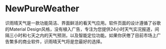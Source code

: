 # NewPureWeather

识雨晴天气是一款功能简洁、界面鲜活的看天气应用。软件页面的设计遵循了谷歌的Material Design风格，没有植入广告，专注为您提供24小时天气实况报道，间隔三小时和七天之内的天气预测，以及智能定位功能。如果你厌倦了目前市场上广告繁多的商业软件，识雨晴天气将是您最好的选择。

